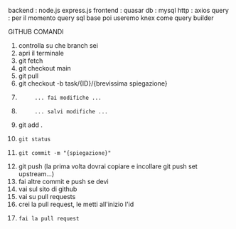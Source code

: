 backend : node.js express.js
frontend : quasar
db : mysql
http : axios
query : per il momento query sql base poi useremo knex come query builder

GITHUB COMANDI

1.  controlla su che branch sei
2.  apri il terminale
3.  git fetch
4.  git checkout main
5.  git pull
6.  git checkout -b task/{ID}/{brevissima spiegazione}
7.          ... fai modifiche ...
8.          ... salvi modifiche ...
9.  git add .
10.     git status
11.     git commit -m "{spiegazione}"
12. git push (la prima volta dovrai copiare e incollare git push set upstream...)
13. fai altre commit e push se devi
14. vai sul sito di github
15. vai su pull requests
16. crei la pull request, le metti all'inizio l'id
17.     fai la pull request

